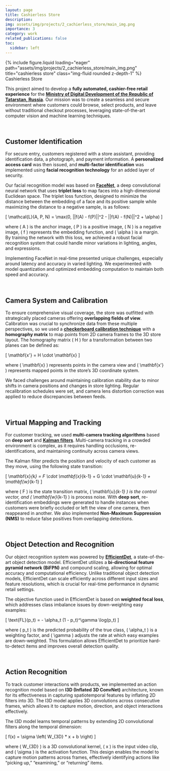 ```yaml
---
layout: page
title: Cashierless Store
description: 
img: assets/img/projects/2_cachierless_store/main_img.png
importance: 3
category: work
related_publications: false
toc:
  sidebar: left
---
```


<div class="row">
    <div class="col-sm mt-3 mt-md-0">
        {% include figure.liquid loading="eager" path="assets/img/projects/2_cachierless_store/main_img.png" title="cashierless store" class="img-fluid rounded z-depth-1" %}
    </div>
</div>
<div class="caption">
    Cashierless Store
</div>

This project aimed to develop a **fully automated, cashier-free retail experience** for the **[Ministry of Digital Development of the Republic of Tatarstan, Russia](https://digital.tatarstan.ru)**. Our mission was to create a seamless and secure environment where customers could browse, select products, and leave without traditional checkout processes, leveraging state-of-the-art computer vision and machine learning techniques.

<br>

## Customer Identification

For secure entry, customers registered with a store assistant, providing identification data, a photograph, and payment information. A **personalized access card** was then issued, and **multi-factor identification** was implemented using **facial recognition technology** for an added layer of security.

Our facial recognition model was based on **[FaceNet](https://arxiv.org/pdf/1503.03832)**, a deep convolutional neural network that uses **triplet loss** to map faces into a high-dimensional Euclidean space. The triplet loss function, designed to minimize the distance between the embedding of a face and its positive sample while maximizing the distance to a negative sample, is as follows:

\[
\mathcal{L}(A, P, N) = \max(0, ||f(A) - f(P)||^2 - ||f(A) - f(N)||^2 + \alpha)
\]

where \( A \) is the anchor image, \( P \) is a positive image, \( N \) is a negative image, \( f \) represents the embedding function, and \( \alpha \) is a margin. By training the network with this loss, we achieved a robust facial recognition system that could handle minor variations in lighting, angles, and expressions.

Implementing FaceNet in real-time presented unique challenges, especially around latency and accuracy in varied lighting. We experimented with model quantization and optimized embedding computation to maintain both speed and accuracy. 

<br>

## Camera System and Calibration

To ensure comprehensive visual coverage, the store was outfitted with strategically placed cameras offering **overlapping fields of view**. Calibration was crucial to synchronize data from these multiple perspectives, so we used a **[checkerboard calibration technique](https://docs.opencv.org/4.x/dc/dbb/tutorial_py_calibration.html)** with a **homography matrix** to map points from 2D camera frames to the 3D store layout. The homography matrix \( H \) for a transformation between two planes can be defined as:

\[
\mathbf{x'} = H \cdot \mathbf{x}
\]

where \( \mathbf{x} \) represents points in the camera view and \( \mathbf{x'} \) represents mapped points in the store’s 3D coordinate system.

We faced challenges around maintaining calibration stability due to minor shifts in camera positions and changes in store lighting. Regular recalibration schedules were set, and camera lens distortion correction was applied to reduce discrepancies between feeds. 

<br>

## Virtual Mapping and Tracking

For customer tracking, we used **multi-camera tracking algorithms** based on **deep sort** and **[Kalman filters](https://en.wikipedia.org/wiki/Kalman_filter#:~:text=The%20Kalman%20filter%20produces%20an,uncertainty%20are%20%22trusted%22%20more.)**. Multi-camera tracking in a crowded environment is complex, as it requires handling occlusions, re-identifications, and maintaining continuity across camera views.

The Kalman filter predicts the position and velocity of each customer as they move, using the following state transition:

\[
\mathbf{x}_{k} = F \cdot \mathbf{x}_{k-1} + G \cdot \mathbf{u}_{k-1} + \mathbf{w}_{k-1}
\]

where \( F \) is the state transition matrix, \( \mathbf{u}_{k-1} \) is the control vector, and \( \mathbf{w}_{k-1} \) is process noise. With **deep sort**, re-identification embeddings were generated to handle instances when customers were briefly occluded or left the view of one camera, then reappeared in another. We also implemented **Non-Maximum Suppression (NMS)** to reduce false positives from overlapping detections.

<br>

## Object Detection and Recognition

Our object recognition system was powered by **[EfficientDet](https://arxiv.org/pdf/1911.09070)**, a state-of-the-art object detection model. EfficientDet utilizes a **bi-directional feature pyramid network (BiFPN)** and compound scaling, allowing for optimal accuracy and computational efficiency. Unlike traditional object detection models, EfficientDet can scale efficiently across different input sizes and feature resolutions, which is crucial for real-time performance in dynamic retail settings.

The objective function used in EfficientDet is based on **weighted focal loss**, which addresses class imbalance issues by down-weighting easy examples:

\[
\text{FL}(p_t) = - \alpha_t (1 - p_t)^\gamma \log(p_t)
\]

where \( p_t \) is the predicted probability of the true class, \( \alpha_t \) is a weighting factor, and \( \gamma \) adjusts the rate at which easy examples are down-weighted. This formulation allows EfficientDet to prioritize hard-to-detect items and improves overall detection quality.

<br>

## Action Recognition

To track customer interactions with products, we implemented an action recognition model based on **I3D (Inflated 3D ConvNet)** architecture, known for its effectiveness in capturing spatiotemporal features by inflating 2D filters into 3D. The I3D model applies 3D convolutions across consecutive frames, which allows it to capture motion, direction, and object interactions effectively.

The I3D model learns temporal patterns by extending 2D convolutional filters along the temporal dimension:

\[
f(x) = \sigma \left( W_{3D} * x + b \right)
\]

where \( W_{3D} \) is a 3D convolutional kernel, \( x \) is the input video clip, and \( \sigma \) is the activation function. This design enables the model to capture motion patterns across frames, effectively identifying actions like “picking up,” “examining,” or “returning” items.

<br>
